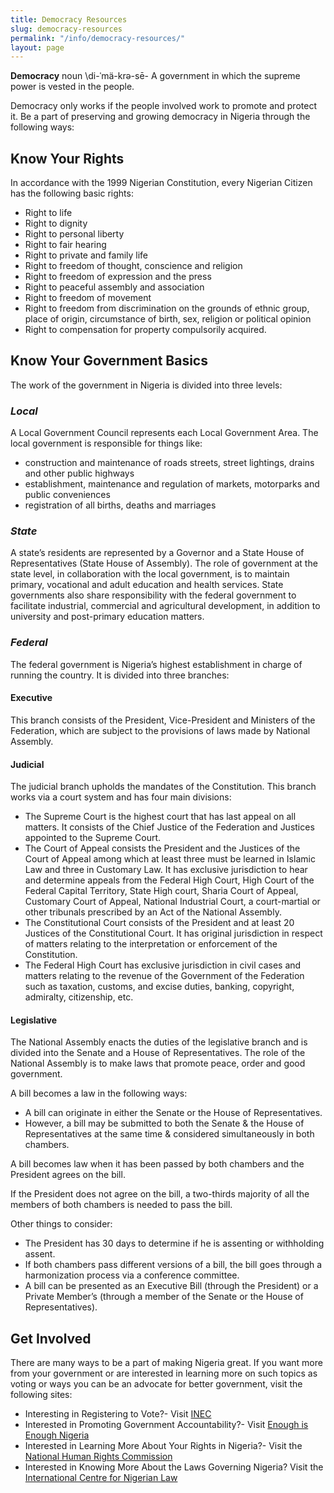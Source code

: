 ```yaml
---
title: Democracy Resources
slug: democracy-resources
permalink: "/info/democracy-resources/"
layout: page
---
```


**Democracy** noun \di-ˈmä-krə-sē\- A government in which the supreme power is vested in the people.

Democracy only works if the people involved work to promote and protect it. Be a part of preserving and growing democracy in Nigeria through the following ways: 

## Know Your Rights

In accordance with the 1999 Nigerian Constitution, every Nigerian Citizen has the following basic rights:

- Right to life
- Right to dignity
- Right to personal liberty
- Right to fair hearing
- Right to private and family life
- Right to freedom of thought, conscience and religion
- Right to freedom of expression and the press
- Right to peaceful assembly and association
- Right to freedom of movement
- Right to freedom from discrimination on the grounds of ethnic group, place of origin, circumstance of birth, sex, religion or political opinion
- Right to compensation for property compulsorily acquired.

## Know Your Government Basics

The work of the government in Nigeria is divided into three levels:

### _Local_

 A Local Government Council represents each Local Government Area. The local government is responsible for things like:

- construction and maintenance of roads streets, street lightings, drains and other public highways
- establishment, maintenance and regulation of markets, motorparks and public conveniences
- registration of all births, deaths and marriages

### _State_

A state’s residents are represented by a Governor and a State House of Representatives (State House of Assembly). The role of government at the state level, in collaboration with the local government, is to maintain primary, vocational and adult education and health services. State governments also share responsibility with the federal government to facilitate industrial, commercial and agricultural development, in addition to university and post-primary education matters.

### _Federal_

The federal government is Nigeria’s highest establishment in charge of running the country. It is divided into three branches:

#### Executive

This branch consists of the President, Vice-President and Ministers of the Federation, which are subject to the provisions of laws made by National Assembly.

#### Judicial 

The judicial branch upholds the mandates of the Constitution. This branch works via a court system and has four main divisions:

- The Supreme Court is the highest court that has last appeal on all matters. It consists of the Chief Justice of the Federation and Justices appointed to the Supreme Court. 
- The Court of Appeal consists the President and the Justices of the Court of Appeal among which at least three must be learned in Islamic Law and three in Customary Law. It has exclusive jurisdiction to hear and determine appeals from the Federal High Court, High Court of the Federal Capital Territory, State High court, Sharia Court of Appeal, Customary Court of Appeal, National Industrial Court, a court-martial or other tribunals prescribed by an Act of the National Assembly.
- The Constitutional Court consists of the President and at least 20 Justices of the Constitutional Court. It has original jurisdiction in respect of matters relating to the interpretation or enforcement of the Constitution.
- The Federal High Court has exclusive jurisdiction in civil cases and matters relating to the revenue of the Government of the Federation such as taxation, customs, and excise duties, banking, copyright, admiralty, citizenship, etc.

#### Legislative 

The National Assembly enacts the duties of the legislative branch and is divided into the Senate and a House of Representatives. The role of the National Assembly is to make laws that promote peace, order and good government.

A bill becomes a law in the following ways: 

- A bill can originate in either the Senate or the House of Representatives. 
- However, a bill may be submitted to both the Senate & the House of Representatives at the same time & considered simultaneously in both chambers.

A bill becomes law when it has been passed by both chambers and the President agrees on the bill. 

If the President does not agree on the bill, a two-thirds majority of all the members of both chambers is needed to pass the bill.

Other things to consider:

- The President has 30 days to determine if he is assenting or withholding assent.
- If both chambers pass different versions of a bill, the bill goes through a harmonization process via a conference committee.
- A bill can be presented as an Executive Bill (through the President) or a Private Member’s (through a member of the Senate or the House of Representatives).

## Get Involved

There are many ways to be a part of making Nigeria great. If you want more from your government or are interested in learning more on such topics as voting or ways you can be an advocate for better government, visit the following sites:

- Interesting in Registering to Vote?- Visit [INEC](http://www.inecnigeria.org/ "INEC")
- Interested in Promoting Government Accountability?- Visit [Enough is Enough Nigeria](http://www.eienigeria.org "EiE Nigeria")
- Interested in Learning More About Your Rights in Nigeria?- Visit the [National Human Rights Commission ](http://www.nigeriarights.gov.ng/ "National Human Rights Commission")
- Interested in Knowing More About the Laws Governing Nigeria? Visit the [International Centre for Nigerian Law ](http://www.nigeria-law.org/LawLibrary.htm "International Centre for Nigerian Law")

